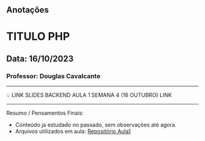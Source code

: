 ## Anotações

# TITULO PHP

## Data: 16/10/2023

### Professor: Douglas Cavalcante

---

💡 LINK SLIDES BACKEND AULA 1 SEMANA 4 (16 OUTUBRO)
LINK

---

Resumo / Pensamentos Finais:

- Conteúdo ja estudado no passado, sem observações até agora.
- Arquivos utilizados em aula: [Repositório Aula1]()
